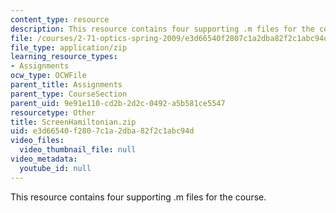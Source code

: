 ```yaml
---
content_type: resource
description: This resource contains four supporting .m files for the course.
file: /courses/2-71-optics-spring-2009/e3d66540f2807c1a2dba82f2c1abc94d_ScreenHamiltonian.zip
file_type: application/zip
learning_resource_types:
- Assignments
ocw_type: OCWFile
parent_title: Assignments
parent_type: CourseSection
parent_uid: 9e91e110-cd2b-2d2c-0492-a5b581ce5547
resourcetype: Other
title: ScreenHamiltonian.zip
uid: e3d66540-f280-7c1a-2dba-82f2c1abc94d
video_files:
  video_thumbnail_file: null
video_metadata:
  youtube_id: null
---
```

This resource contains four supporting .m files for the course.

